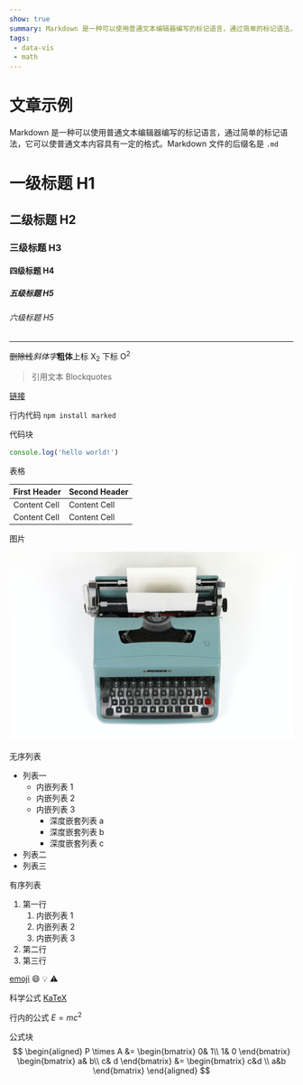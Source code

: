 ```yaml
---
show: true
summary: Markdown 是一种可以使用普通文本编辑器编写的标记语言，通过简单的标记语法，它可以使普通文本内容具有一定的格式。
tags:
 - data-vis
 - math
---
```

# 文章示例

Markdown 是一种可以使用普通文本编辑器编写的标记语言，通过简单的标记语法，它可以使普通文本内容具有一定的格式。Markdown 文件的后缀名是 `.md`

# 一级标题 H1

## 二级标题 H2

### 三级标题 H3

#### 四级标题 H4

##### 五级标题 H5

###### 六级标题 H5

---

~~删除线~~*斜体字***粗体**上标 X<sub>2</sub> 下标 O<sup>2</sup>

> 引用文本 Blockquotes

[链接](https://benbinbin.github.io/)

行内代码 `npm install marked`

代码块　

```javascript
console.log('hello world!')
```

表格

| First Header  | Second Header |
| ------------- | ------------- |
| Content Cell  | Content Cell  |
| Content Cell  | Content Cell  |


图片

![打字机](./images/typewriter.jpg)


无序列表

* 列表一
  * 内嵌列表 1
  * 内嵌列表 2
  * 内嵌列表 3
    * 深度嵌套列表 a
    * 深度嵌套列表 b
    * 深度嵌套列表 c
* 列表二
* 列表三

有序列表

1. 第一行
    1. 内嵌列表 1
    2. 内嵌列表 2
    3. 内嵌列表 3
2. 第二行
3. 第三行

[emoji](https://www.webfx.com/tools/emoji-cheat-sheet/) :smile: :bulb: :warning:

科学公式 [KaTeX](https://katex.org/docs/supported.html)

行内的公式 $E=mc^2$

公式块
$$
\begin{aligned}
P \times A
&=
\begin{bmatrix}
  0& 1\\
  1& 0
\end{bmatrix}
\begin{bmatrix}
  a& b\\
  c& d
\end{bmatrix}
&=
\begin{bmatrix}
  c&d \\
  a&b
\end{bmatrix}
\end{aligned}
$$